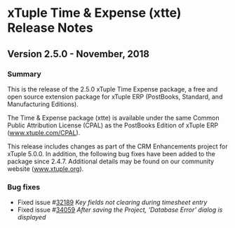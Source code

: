 # xTuple Time & Expense (xtte) Release Notes
## Version 2.5.0 - November, 2018

### Summary

This is the release of the 2.5.0 xTuple Time Expense package, a
free and open source extension package for xTuple ERP (PostBooks,
Standard, and Manufacturing Editions).

The Time & Expense package (xtte) is available under the same
Common Public Attribution License (CPAL) as the PostBooks Edition
of xTuple ERP (www.xtuple.com/CPAL).

This release includes changes as part of the CRM Enhancements project for xTuple 5.0.0.
In addition, the following bug fixes have been added to the package since 2.4.7.
Additional details may be found on our community website (www.xtuple.org).

### Bug fixes

- Fixed issue #[32189](http://www.xtuple.org/xtincident/view/bugs/32189) _Key fields not clearing during timesheet entry_
- Fixed issue #[34059](http://www.xtuple.org/xtincident/view/bugs/34059) _After saving the Project, ‘Database Error’ dialog is displayed_
